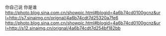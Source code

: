你自己说 你是谁
http://photo.blog.sina.com.cn/showpic.html#blogid=4a6b74cd0100gcnz&url=http://s7.sinaimg.cn/orignal/4a6b74cdt7d25320a7fe6
http://photo.blog.sina.com.cn/showpic.html#blogid=4a6b74cd0100gcnz&url=http://s12.sinaimg.cn/orignal/4a6b74cdt7d254bf182bb
